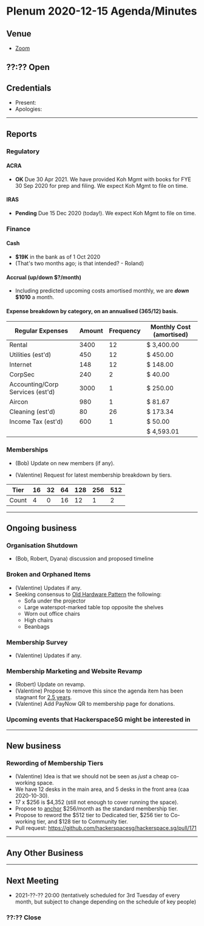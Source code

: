 # Plenum 2020-12-15 Agenda/Minutes

## Venue
- [Zoom](https://us02web.zoom.us/j/83591014534?pwd=YlFObzJ5QnE0ZE94Vi9FdWxTU1U2UT09)

## ??:?? Open

## Credentials
- Present: 
- Apologies: 

-----

## Reports

### Regulatory
#### ACRA
- **OK** Due 30 Apr 2021. We have provided Koh Mgmt with books for FYE 30 Sep 2020 for prep and filing. We expect Koh Mgmt to file on time.
#### IRAS
- **Pending** Due 15 Dec 2020 (today!). We expect Koh Mgmt to file on time.

### Finance
#### Cash
- **$19K** in the bank as of 1 Oct 2020
- (That's two months ago; is that intended? - Roland)
#### Accrual (up/down $?/month)
- Including predicted upcoming costs amortised monthly, we are **_down_ $1010** a month.
#### Expense breakdown by category, on an annualised (365/12) basis.
Regular Expenses | Amount | Frequency | Monthly Cost (amortised)
-- | -- | -- | --
Rental | 3400 | 12 | $ 3,400.00
Utilities (est'd) | 450 | 12 | $ 450.00
Internet | 148 | 12 | $ 148.00
CorpSec | 240 | 2 | $ 40.00
Accounting/Corp Services (est'd) | 3000 | 1 | $ 250.00
Aircon | 980 | 1 | $ 81.67
Cleaning (est'd) | 80 | 26 | $ 173.34
Income Tax (est'd) | 600 | 1 | $ 50.00
  |   |   | $ 4,593.01

### Memberships
- (Bob) Update on new members (if any).

- (Valentine) Request for latest membership breakdown by tiers.

Tier | 16 | 32 | 64 | 128 | 256 | 512
-- | -- | -- | -- | -- | -- | --
Count | 4 | 0 | 16 | 12 | 1 | 2

-----

## Ongoing business

### Organisation Shutdown
- (Bob, Robert, Dyana) discussion and proposed timeline

### Broken and Orphaned Items
- (Valentine) Updates if any.
- Seeking consensus to [Old Hardware Pattern](https://wiki.hackerspaces.org/The_Old_Hardware_Pattern) the following:
  - Sofa under the projector
  - Large waterspot-marked table top opposite the shelves
  - Worn out office chairs
  - High chairs
  - Beanbags

### Membership Survey
- (Valentine) Updates if any.

### Membership Marketing and Website Revamp
- (Robert) Update on revamp.
- (Valentine) Propose to remove this since the agenda item has been stagnant for [2.5 years](https://hackerspace.sg/plenum/2018-05-17/).
- (Valentine) Add PayNow QR to membership page for donations.

### Upcoming events that HackerspaceSG might be interested in

-----

## New business

### Rewording of Membership Tiers
- (Valentine) Idea is that we should not be seen as _just_ a cheap co-working space.
- We have 12 desks in the main area, and 5 desks in the front area (caa 2020-10-30).
- 17 x $256 is $4,352 (still not enough to cover running the space).
- Propose to [anchor](https://en.wikipedia.org/wiki/Anchoring_(cognitive_bias)) $256/month as the standard membership tier.
- Propose to reword the $512 tier to Dedicated tier, $256 tier to Co-working tier, and $128 tier to Community tier.
- Pull request: https://github.com/hackerspacesg/hackerspace.sg/pull/171

-----

## Any Other Business

-----

## Next Meeting
- 2021-??-?? 20:00 (tentatively scheduled for 3rd Tuesday of every month, but subject to change depending on the schedule of key people)

### ??:?? Close
